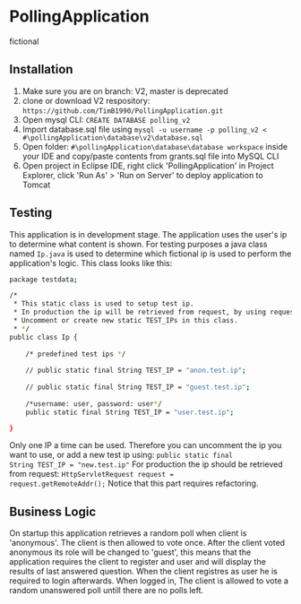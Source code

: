 # PollingApplication
fictional
## Installation
<ol>
  <li> Make sure you are on branch: V2, master is deprecated </li>
  <li> clone or download V2 respository: <code>https://github.com/TimB1990/PollingApplication.git</code></li>
  <li> Open mysql CLI: <code>CREATE DATABASE polling_v2</code></li>
  <li> Import database.sql file using <code>mysql -u username -p polling_v2 < #\pollingApplication\database\v2\database.sql</code></li>
  <li> Open folder: <code>#\pollingApplication\database\database workspace</code> inside your IDE and copy/paste contents from grants.sql file into MySQL CLI </li>
	<li> Open project in Eclipse IDE, right click 'PollingApplication' in Project Explorer, click 'Run As' > 'Run on Server' to deploy application to Tomcat</li>
</ol>

## Testing
This application is in development stage. The application uses the user's ip to determine what content is shown.
For testing purposes a java class named <code>Ip.java</code> is used to determine which fictional ip is used to perform the application's logic.
This class looks like this:

```bash
package testdata;

/*
 * This static class is used to setup test ip.
 * In production the ip will be retrieved from request, by using request.getRemoteAddr();
 * Uncomment or create new static TEST_IPs in this class.
 * */
public class Ip {
	
	/* predefined test ips */
	
	// public static final String TEST_IP = "anon.test.ip";
	
	// public static final String TEST_IP = "guest.test.ip";
	
	/*username: user, password: user*/
	public static final String TEST_IP = "user.test.ip";

}
```

Only one IP a time can be used. Therefore you can uncomment the ip you want to use, or add a new test ip using: <code>public static final String TEST_IP = "new.test.ip"</code>
For production the ip should be retrieved from request: <code>HttpServletRequest request = request.getRemoteAddr();</code> 
Notice that this part requires refactoring.

## Business Logic
On startup this application retrieves a random poll when client is 'anonymous'. The client is then allowed to vote once.
After the client voted anonymous its role will be changed to 'guest', this means that the application requires the client to register and user and will display the results of last answered question.
When the client registres as user he is required to login afterwards. When logged in, The client is allowed to vote a random unanswered poll untill there are no polls left.
